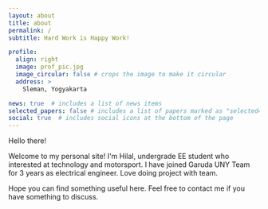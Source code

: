 ```yaml
---
layout: about
title: about
permalink: /
subtitle: Hard Work is Happy Work!

profile:
  align: right
  image: prof_pic.jpg
  image_circular: false # crops the image to make it circular
  address: >
    Sleman, Yogyakarta

news: true  # includes a list of news items
selected_papers: false # includes a list of papers marked as "selected={true}"
social: true  # includes social icons at the bottom of the page
---
```


Hello there!

Welcome to my personal site! I'm Hilal, undergrade EE student who interested at technology and motorsport. I have joined Garuda UNY Team for 3 years as electrical engineer. Love doing project with team.

Hope you can find something useful here. Feel free to contact me if you have something to discuss.